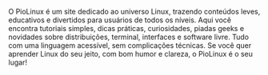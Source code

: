 O PioLinux é um site dedicado ao universo Linux, trazendo conteúdos leves, educativos e divertidos para usuários de todos os níveis. Aqui você encontra tutoriais simples, dicas práticas, curiosidades, piadas geeks e novidades sobre distribuições, terminal, interfaces e software livre. Tudo com uma linguagem acessível, sem complicações técnicas. Se você quer aprender Linux do seu jeito, com bom humor e clareza, o PioLinux é o seu lugar!

